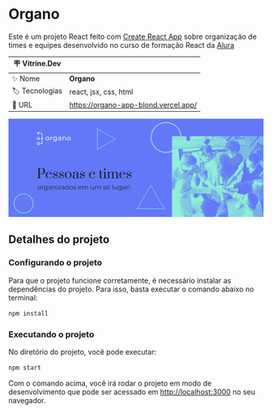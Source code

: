 # Organo

Este é um projeto React feito com [Create React App](https://github.com/facebook/create-react-app) sobre organização de times e equipes desenvolvido no curso de formação React da [Alura](https://cursos.alura.com.br/formacao-react-javascript)

| :placard: Vitrine.Dev |     |
| -------------  | --- |
| :sparkles: Nome        | **Organo**
| :label: Tecnologias | react, jsx, css, html
| :rocket: URL         | https://organo-app-blond.vercel.app/

![](/public/img/banner.png#vitrinedev)

## Detalhes do projeto

### Configurando o projeto
Para que o projeto funcione corretamente, é necessário instalar as dependências do projeto. Para isso, basta executar o comando abaixo no terminal:

```bash
npm install
```

### Executando o projeto
No diretório do projeto, você pode executar:
```bash
npm start
```
Com o comando acima, você irá rodar o projeto em modo de desenvolvimento que pode ser acessado em [http://localhost:3000](http://localhost:3000) no seu navegador.